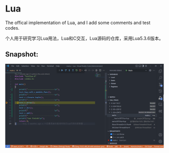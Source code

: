 # Lua
The offical implementation of Lua, and I add some comments and test codes.

个人用于研究学习Lua用法，Lua和C交互，Lua源码的仓库，采用Lua5.3.6版本。

## Snapshot:

![截图](learn\res\Snipaste_2022-10-19_21-02-25.png)